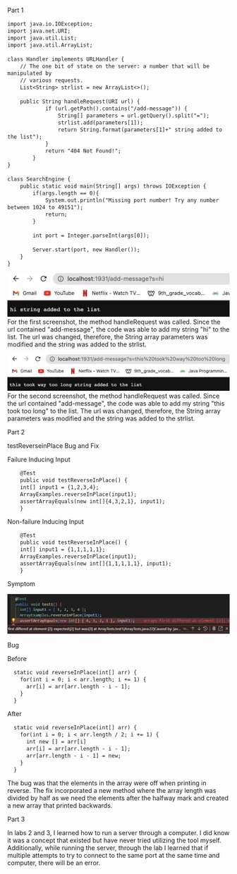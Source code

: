 Part 1

```
import java.io.IOException;
import java.net.URI;
import java.util.List;
import java.util.ArrayList;

class Handler implements URLHandler {
    // The one bit of state on the server: a number that will be manipulated by
    // various requests.
    List<String> strlist = new ArrayList<>();

    public String handleRequest(URI url) {
            if (url.getPath().contains("/add-message")) {
                String[] parameters = url.getQuery().split("=");
                strlist.add(parameters[1]);
                return String.format(parameters[1]+" string added to the list");
            }
            return "404 Not Found!";
        }
}

class SearchEngine {
    public static void main(String[] args) throws IOException {
        if(args.length == 0){
            System.out.println("Missing port number! Try any number between 1024 to 49151");
            return;
        }

        int port = Integer.parseInt(args[0]);

        Server.start(port, new Handler());
    }
}
```

![Image](server.png)
For the first screenshot, the method handleRequest was called. Since the url contained "add-message", the code was able to add my string "hi" to the list. The url was changed, therefore, the String array parameters was modified and the string was added to the strlist.

![Image](server1.png)
For the second screenshot, the method handleRequest was called. Since the url contained "add-message", the code was able to add my string "this took too long" to the list. The url was changed, therefore, the String array parameters was modified and the string was added to the strlist.




Part 2

testReverseinPlace Bug and Fix

Failure Inducing Input

```
	@Test 
	public void testReverseInPlace() {
    int[] input1 = {1,2,3,4};
    ArrayExamples.reverseInPlace(input1);
    assertArrayEquals(new int[]{4,3,2,1}, input1);
	}
```

Non-failure Inducing Input

```
	@Test 
	public void testReverseInPlace() {
    int[] input1 = {1,1,1,1,1};
    ArrayExamples.reverseInPlace(input1);
    assertArrayEquals(new int[]{1,1,1,1,1}, input1);
	}
```

Symptom

![Image](symptom.png)

Bug

Before

```
  static void reverseInPlace(int[] arr) {
    for(int i = 0; i < arr.length; i += 1) {
      arr[i] = arr[arr.length - i - 1];
    }
  }
```

After

```
  static void reverseInPlace(int[] arr) {
    for(int i = 0; i < arr.length / 2; i += 1) {
      int new [] = arr[i]
      arr[i] = arr[arr.length - i - 1];
      arr[arr.length - i - 1] = new;
    }
  }
```

The bug was that the elements in the array were off when printing in reverse.
The fix incorporated a new method where the array length was divided by half as we need the elements after the halfway mark and created a new array that printed backwards.


Part 3

In labs 2 and 3, I learned how to run a server through a computer. I did know it was a concept that existed but have never tried utilizing the tool myself. Additionally, while running the server, through the lab I learned that if multiple attempts to try to connect to the same port at the same time and computer, there will be an error.
